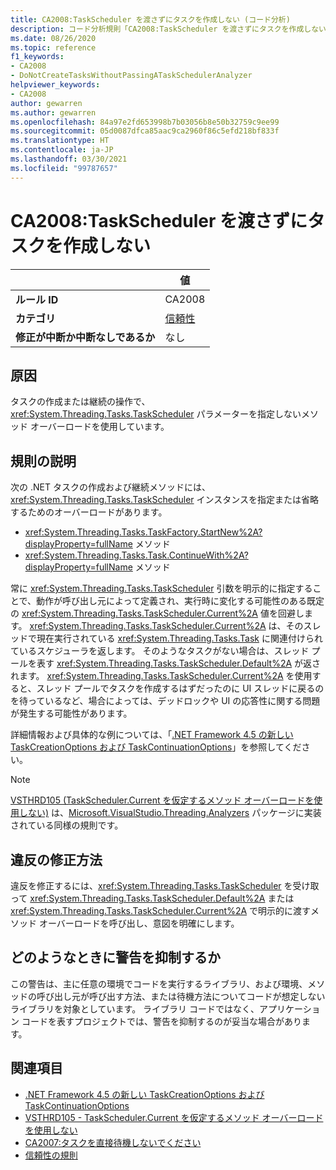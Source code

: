 ```yaml
---
title: CA2008:TaskScheduler を渡さずにタスクを作成しない (コード分析)
description: コード分析規則「CA2008:TaskScheduler を渡さずにタスクを作成しない」について
ms.date: 08/26/2020
ms.topic: reference
f1_keywords:
- CA2008
- DoNotCreateTasksWithoutPassingATaskSchedulerAnalyzer
helpviewer_keywords:
- CA2008
author: gewarren
ms.author: gewarren
ms.openlocfilehash: 84a97e2fd653998b7b03056b8e50b32759c9ee99
ms.sourcegitcommit: 05d0087dfca85aac9ca2960f86c5efd218bf833f
ms.translationtype: HT
ms.contentlocale: ja-JP
ms.lasthandoff: 03/30/2021
ms.locfileid: "99787657"
---
```

# <a name="ca2008-do-not-create-tasks-without-passing-a-taskscheduler"></a>CA2008:TaskScheduler を渡さずにタスクを作成しない

| | 値 |
|-|-|
| **ルール ID** |CA2008|
| **カテゴリ** |[信頼性](reliability-warnings.md)|
| **修正が中断か中断なしであるか** |なし|

## <a name="cause"></a>原因

タスクの作成または継続の操作で、<xref:System.Threading.Tasks.TaskScheduler> パラメーターを指定しないメソッド オーバーロードを使用しています。

## <a name="rule-description"></a>規則の説明

次の .NET タスクの作成および継続メソッドには、<xref:System.Threading.Tasks.TaskScheduler> インスタンスを指定または省略するためのオーバーロードがあります。

- <xref:System.Threading.Tasks.TaskFactory.StartNew%2A?displayProperty=fullName> メソッド
- <xref:System.Threading.Tasks.Task.ContinueWith%2A?displayProperty=fullName> メソッド

常に <xref:System.Threading.Tasks.TaskScheduler> 引数を明示的に指定することで、動作が呼び出し元によって定義され、実行時に変化する可能性のある既定の <xref:System.Threading.Tasks.TaskScheduler.Current%2A> 値を回避します。 <xref:System.Threading.Tasks.TaskScheduler.Current%2A> は、そのスレッドで現在実行されている <xref:System.Threading.Tasks.Task> に関連付けられているスケジューラを返します。 そのようなタスクがない場合は、スレッド プールを表す <xref:System.Threading.Tasks.TaskScheduler.Default%2A> が返されます。 <xref:System.Threading.Tasks.TaskScheduler.Current%2A> を使用すると、スレッド プールでタスクを作成するはずだったのに UI スレッドに戻るのを待っているなど、場合によっては、デッドロックや UI の応答性に関する問題が発生する可能性があります。

詳細情報および具体的な例については、「[.NET Framework 4.5 の新しい TaskCreationOptions および TaskContinuationOptions](https://devblogs.microsoft.com/pfxteam/new-taskcreationoptions-and-taskcontinuationoptions-in-net-4-5/)」を参照してください。

> [!NOTE]
> [VSTHRD105 (TaskScheduler.Current を仮定するメソッド オーバーロードを使用しない)](https://github.com/microsoft/vs-threading/blob/master/doc/analyzers/VSTHRD105.md) は、[Microsoft.VisualStudio.Threading.Analyzers](https://www.nuget.org/packages/Microsoft.VisualStudio.Threading.Analyzers) パッケージに実装されている同様の規則です。

## <a name="how-to-fix-violations"></a>違反の修正方法

違反を修正するには、<xref:System.Threading.Tasks.TaskScheduler> を受け取って <xref:System.Threading.Tasks.TaskScheduler.Default%2A> または <xref:System.Threading.Tasks.TaskScheduler.Current%2A> で明示的に渡すメソッド オーバーロードを呼び出し、意図を明確にします。

## <a name="when-to-suppress-warnings"></a>どのようなときに警告を抑制するか

この警告は、主に任意の環境でコードを実行するライブラリ、および環境、メソッドの呼び出し元が呼び出す方法、または待機方法についてコードが想定しないライブラリを対象としています。 ライブラリ コードではなく、アプリケーション コードを表すプロジェクトでは、警告を抑制するのが妥当な場合があります。

## <a name="see-also"></a>関連項目

- [.NET Framework 4.5 の新しい TaskCreationOptions および TaskContinuationOptions](https://devblogs.microsoft.com/pfxteam/new-taskcreationoptions-and-taskcontinuationoptions-in-net-4-5/)
- [VSTHRD105 - TaskScheduler.Current を仮定するメソッド オーバーロードを使用しない](https://github.com/microsoft/vs-threading/blob/master/doc/analyzers/VSTHRD105.md)
- [CA2007:タスクを直接待機しないでください](ca2007.md)
- [信頼性の規則](reliability-warnings.md)
